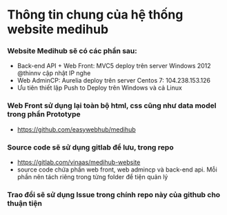 # Thông tin chung của hệ thống website medihub

### Website Medihub sẽ có các phần sau:
 + Back-end API + Web Front:  MVC5 deploy trên server Windows 2012 @thinnv cập nhật IP nghe
 + Web AdminCP:  Aurelia  deploy trên server Centos 7: 104.238.153.126  
 + Ưu tiên thiết lập Push to Deploy trên Windows và cả Linux
 
### Web Front sử dụng lại toàn bộ html, css cũng như data model trong phần Prototype
 + https://github.com/easywebhub/medihub
 
### Source code sẽ sử dụng gitlab để lưu, trong repo
 + https://gitlab.com/vinaas/medihub-website
 + source code chứa phần web front, web admincp và back-end api. Mỗi phần nên tách riêng trong từng folder để tiện quản lý
 
### Trao đổi sẽ sử dụng Issue trong chính repo này của github cho thuận tiện
